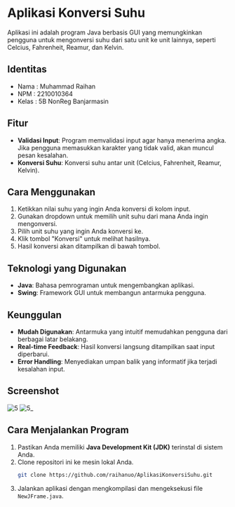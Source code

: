 # Aplikasi Konversi Suhu

Aplikasi ini adalah program Java berbasis GUI yang memungkinkan pengguna untuk mengonversi suhu dari satu unit ke unit lainnya, seperti Celcius, Fahrenheit, Reamur, dan Kelvin.

## Identitas
- Nama  : Muhammad Raihan
- NPM   : 2210010364
- Kelas : 5B NonReg Banjarmasin

## Fitur
- **Validasi Input**: Program memvalidasi input agar hanya menerima angka. Jika pengguna memasukkan karakter yang tidak valid, akan muncul pesan kesalahan.
- **Konversi Suhu**: Konversi suhu antar unit (Celcius, Fahrenheit, Reamur, Kelvin).

## Cara Menggunakan
1. Ketikkan nilai suhu yang ingin Anda konversi di kolom input.
2. Gunakan dropdown untuk memilih unit suhu dari mana Anda ingin mengonversi.
3. Pilih unit suhu yang ingin Anda konversi ke.
4. Klik tombol "Konversi" untuk melihat hasilnya.
5. Hasil konversi akan ditampilkan di bawah tombol.

## Teknologi yang Digunakan
- **Java**: Bahasa pemrograman untuk mengembangkan aplikasi.
- **Swing**: Framework GUI untuk membangun antarmuka pengguna.

## Keunggulan
- **Mudah Digunakan**: Antarmuka yang intuitif memudahkan pengguna dari berbagai latar belakang.
- **Real-time Feedback**: Hasil konversi langsung ditampilkan saat input diperbarui.
- **Error Handling**: Menyediakan umpan balik yang informatif jika terjadi kesalahan input.

## Screenshot
![5](https://github.com/user-attachments/assets/72ca07d4-3501-422c-93d2-d16f26b3c913)
![5_](https://github.com/user-attachments/assets/6b1c1bfd-7fa3-499f-9598-cbbac7750071)

## Cara Menjalankan Program
1. Pastikan Anda memiliki **Java Development Kit (JDK)** terinstal di sistem Anda.
2. Clone repositori ini ke mesin lokal Anda.
   ```bash
   git clone https://github.com/raihanuo/AplikasiKonversiSuhu.git
3. Jalankan aplikasi dengan mengkompilasi dan mengeksekusi file `NewJFrame.java`.
